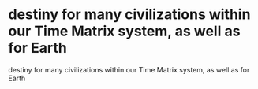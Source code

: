 # destiny for many civilizations within our Time Matrix system, as well as for Earth

destiny for many civilizations within our Time Matrix system, as well as for Earth